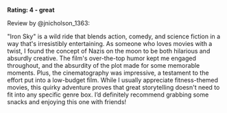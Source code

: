 **Rating: 4 - great**

Review by @jnicholson_1363:

"Iron Sky" is a wild ride that blends action, comedy, and science fiction in a way that's irresistibly entertaining. As someone who loves movies with a twist, I found the concept of Nazis on the moon to be both hilarious and absurdly creative. The film's over-the-top humor kept me engaged throughout, and the absurdity of the plot made for some memorable moments. Plus, the cinematography was impressive, a testament to the effort put into a low-budget film. While I usually appreciate fitness-themed movies, this quirky adventure proves that great storytelling doesn't need to fit into any specific genre box. I’d definitely recommend grabbing some snacks and enjoying this one with friends!